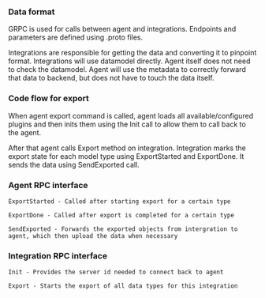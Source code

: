 ### Data format

GRPC is used for calls between agent and integrations. Endpoints and parameters are defined using .proto files.

Integrations are responsible for getting the data and converting it to pinpoint format. Integrations will use datamodel directly. Agent itself does not need to check the datamodel. Agent will use the metadata to correctly forward that data to backend, but does not have to touch the data itself.

### Code flow for export

When agent export command is called, agent loads all available/configured plugins and then inits them using the Init call to allow them to call back to the agent.

After that agent calls Export method on integration. Integration marks the export state for each model type using ExportStarted and ExportDone. It sends the data using SendExported call.

### Agent RPC interface

```
ExportStarted - Called after starting export for a certain type

ExportDone - Called after export is completed for a certain type

SendExported - Forwards the exported objects from intergration to agent, which then upload the data when necessary
```

### Integration RPC interface

```
Init - Provides the server id needed to connect back to agent

Export - Starts the export of all data types for this integration
```